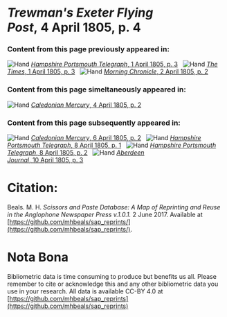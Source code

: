# *Trewman's Exeter Flying Post*, 4 April 1805, p. 4  
  
### Content from this page previously appeared in:  
![Hand](http://scissorsandpaste.net/wp-content/uploads/2017/06/smallhandpointer.png) [*Hampshire Portsmouth Telegraph*, 1 April 1805, p. 3](https://mhbeals.github.io/sap_html/Hampshire-Portsmouth-Telegraph/Hampshire-Portsmouth-Telegraph-1-April-1805-p-3)  
![Hand](http://scissorsandpaste.net/wp-content/uploads/2017/06/smallhandpointer.png) [*The Times*, 1 April 1805, p. 3](https://mhbeals.github.io/sap_html/The-Times/The-Times-1-April-1805-p-3)  
![Hand](http://scissorsandpaste.net/wp-content/uploads/2017/06/smallhandpointer.png) [*Morning Chronicle*, 2 April 1805, p. 2](https://mhbeals.github.io/sap_html/Morning-Chronicle/Morning-Chronicle-2-April-1805-p-2)  
  
### Content from this page simeltaneously appeared in:  
![Hand](http://scissorsandpaste.net/wp-content/uploads/2017/06/smallhandpointer.png) [*Caledonian Mercury*, 4 April 1805, p. 2](https://mhbeals.github.io/sap_html/Caledonian-Mercury/Caledonian-Mercury-4-April-1805-p-2)  
  
### Content from this page subsequently appeared in:  
![Hand](http://scissorsandpaste.net/wp-content/uploads/2017/06/smallhandpointer.png) [*Caledonian Mercury*, 6 April 1805, p. 2](https://mhbeals.github.io/sap_html/Caledonian-Mercury/Caledonian-Mercury-6-April-1805-p-2)  
![Hand](http://scissorsandpaste.net/wp-content/uploads/2017/06/smallhandpointer.png) [*Hampshire Portsmouth Telegraph*, 8 April 1805, p. 1](https://mhbeals.github.io/sap_html/Hampshire-Portsmouth-Telegraph/Hampshire-Portsmouth-Telegraph-8-April-1805-p-1)  
![Hand](http://scissorsandpaste.net/wp-content/uploads/2017/06/smallhandpointer.png) [*Hampshire Portsmouth Telegraph*, 8 April 1805, p. 2](https://mhbeals.github.io/sap_html/Hampshire-Portsmouth-Telegraph/Hampshire-Portsmouth-Telegraph-8-April-1805-p-2)  
![Hand](http://scissorsandpaste.net/wp-content/uploads/2017/06/smallhandpointer.png) [*Aberdeen Journal*, 10 April 1805, p. 3](https://mhbeals.github.io/sap_html/Aberdeen-Journal/Aberdeen-Journal-10-April-1805-p-3)  


# Citation: 

Beals. M. H. *Scissors and Paste Database: A Map of Reprinting and Reuse in the Anglophone Newspaper Press v.1.0.1.* 2 June 2017. Available at [https://github.com/mhbeals/sap_reprints/](https://github.com/mhbeals/sap_reprints/). 

# Nota Bona

Bibliometric data is time consuming to produce but benefits us all. Please remember to cite or acknowledge this and any other bibliometric data you use in your research. All data is available CC-BY 4.0 at [https://github.com/mhbeals/sap_reprints](https://github.com/mhbeals/sap_reprints)